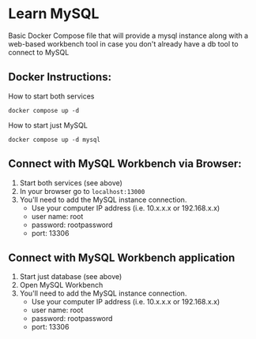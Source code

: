 # Learn MySQL

Basic Docker Compose file that will provide a mysql instance along with a web-based workbench tool in case you don't already have a db tool to connect to MySQL


## Docker Instructions:

How to start both services 

``` docker compose up -d ```

How to start just MySQL

``` docker compose up -d mysql ```


## Connect with MySQL Workbench via Browser:

1. Start both services (see above)
2. In your browser go to ``` localhost:13000 ```
3. You'll need to add the MySQL instance connection.  
    - Use your computer IP address (i.e. 10.x.x.x or 192.168.x.x)
    - user name: root
    - password: rootpassword
    - port: 13306

## Connect with MySQL Workbench application

1. Start just database (see above)
2. Open MySQL Workbench
3. You'll need to add the MySQL instance connection.  
    - Use your computer IP address (i.e. 10.x.x.x or 192.168.x.x)
    - user name: root
    - password: rootpassword
    - port: 13306
